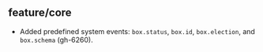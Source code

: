 ## feature/core

* Added predefined system events: `box.status`, `box.id`, `box.election`,
  and `box.schema` (gh-6260).
